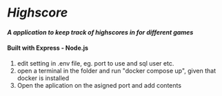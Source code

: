 # _Highscore_

#### _A application to keep track of highscores in for different games_

#### Built with Express - Node.js

1. edit setting in .env file, eg. port to use and sql user etc.
2. open a terminal in the folder and run "docker compose up", given that docker is installed
3. Open the aplication on the asigned port and add contents

